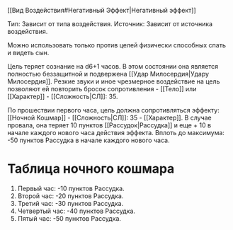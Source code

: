 [[Вид Воздействия#Негативный Эффект|Негативный эффект]]

Тип: Зависит от типа воздействия.
Источник: Зависит от источника воздействия.

Можно использовать только против целей физически способных спать и видеть сын.

Цель теряет сознание на d6+1 часов. В этом состоянии она является полностью беззащитной и подвержена [[Удар Милосердия|Удару Милосердия]]. Резкие звуки и иное чрезмерное воздействие на цель позволяют ей повторить бросок сопротивления - [[Тело]] или [[Характер]] - [[Сложность|СЛ]]: 35. 

По прошествии первого часа, цель должна сопротивляться эффекту: [[Ночной Кошмар]] - [[Сложность|СЛ]]: 35 - [[Характер]]. В случае провала, она теряет 10 пунктов [[Рассудок|Рассудка]] и еще + 10 в начале каждого нового часа действия эффекта. Вплоть до максимума: -50 пунктов Рассудка в начале каждого нового часа. 

# Таблица ночного кошмара

1. Первый час: -10 пунктов Рассудка.
2. Второй час: -20 пунктов Рассудка.
3. Третий час: -30 пунктов Рассудка.
4. Четвертый час: -40 пунктов Рассудка.
5. Пятый час: -50 пунктов Рассудка. 